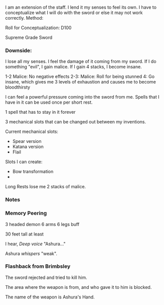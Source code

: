 I am an extension of the staff. I lend it my senses to feel its own. I have to conceptualize what I will do with the sword or else it may not work correctly. 
Method: 

Roll for Conceptualization: D100

Supreme Grade Sword

### Downside:
I lose all my senses. I feel the damage of it coming from my sword. If I do something "evil", I gain malice. If I gain 4 stacks, I become insane. 

1-2 Malice: No negative effects
2-3: Malice: Roll for being stunned
4: Go insane, which gives me 3 levels of exhaustion and causes me to become bloodthirsty

I can feel a powerful pressure coming into the sword from me. 
Spells that I have in it can be used once per short rest.

1 spell that has to stay in it forever

3 mechanical slots that can be changed out between my inventions.

Current mechanical slots:
- Spear version
- Katana version
- Flail

Slots I can create:
- Bow transformation
- 

Long Rests lose me 2 stacks of malice.

### Notes



### Memory Peering

3 headed demon 6 arms 6 legs buff

30 feet tall at least

I hear, *Deep voice* "Ashura..."

Ashura *whispers* "weak".


### Flashback from Brimbsley

The sword rejected and tried to kill him. 

The area where the weapon is from, and who gave it to him is blocked. 

The name of the weapon is Ashura's Hand.